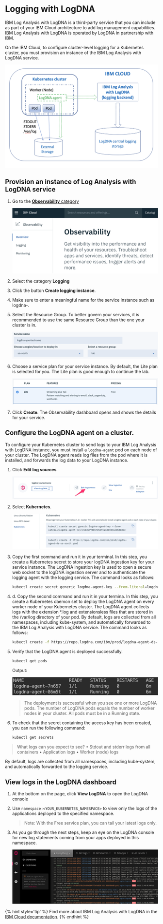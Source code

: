 # Logging with LogDNA

IBM Log Analysis with LogDNA is a third-party service that you can include as part of your IBM Cloud architecture to add log management capabilities. IBM Log Analysis with LogDNA is operated by LogDNA in partnership with IBM.

On the IBM Cloud, to configure cluster-level logging for a Kubernetes cluster, you must provision an instance of the IBM Log Analysis with LogDNA service.

![](./images/logdna-architecture.png)

## Provision an instance of Log Analysis with LogDNA service

1. Go to the [**Observability** category](https://cloud.ibm.com/observe)

    ![](./images/observe-landing.png)

1. Select the category **Logging**

1. Click the button **Create logging instance**.

1. Make sure to enter a meaningful name for the service instance such as logdna-<yourinitial>.

1. Select the Resource Group. To better govern your services, it is recommended to use the same Resource Group than the one your cluster is in.

    ![](./images/logging-creation.png)

1. Choose a service plan for your service instance. By default, the Lite plan is selected for you. The Lite plan is good enough to continue the lab.

    ![](./images/logging-plan.png)

1. Click **Create**. The Observability dashboard opens and shows the details for your service.

## Configure the LogDNA agent on a cluster.

To configure your Kubernetes cluster to send logs to your IBM Log Analysis with LogDNA instance, you must install a `logdna-agent` pod on each node of your cluster. The LogDNA agent reads log files from the pod where it is installed, and forwards the log data to your LogDNA instance.

1. Click **Edit log sources**

    ![](./images/logging-configure.png)

1. Select **Kubernetes**.

    ![](./images/logdna-agents.png)

1. Copy the first command and run it in your terminal. In this step, you create a Kubernetes secret to store your logDNA ingestion key for your service instance. The LogDNA ingestion key is used to open a secure web socket to the logDNA ingestion server and to authenticate the logging agent with the logging service. The command looks as follows:
    ```sh
    kubectl create secret generic logdna-agent-key --from-literal=logdna-agent-key=<logDNA_ingestion_key>
    ```

1.  d.	Copy the second command and run it in your termina. In this step, you create a Kubernetes daemon set to deploy the LogDNA agent on every worker node of your Kubernetes cluster. The LogDNA agent collects logs with the extension *.log and extensionsless files that are stored in the /var/log directory of your pod. By default, logs are collected from all namespaces, including kube-system, and automatically forwarded to the IBM Log Analysis with LogDNA service. The command looks as follows:
    ```sh
    kubectl create -f https://repo.logdna.com/ibm/prod/logdna-agent-ds-us-south.yaml
    ```

1. Verify that the LogDNA agent is deployed successfully.
    ```sh
    kubectl get pods
    ```
    Output:

    ![](./images/logdna-pods.png)

    > The deployment is successful when you see one or more LogDNA pods. The number of LogDNA pods equals the number of worker nodes in your cluster. All pods must be in a Running state.

1. To check that the secret containing the access key has been created, you can run the following command:
    ```sh
    kubectl get secrets
    ```

> What logs can you expect to see?
•	Stdout and stderr logs from all containers
•	Application logs
•	Worker (node) logs

By default, logs are collected from all namespaces, including kube-system, and automatically forwarded to the logging service.


## View logs in the LogDNA dashboard

1. At the bottom on the page, click **View LogDNA** to open the LogDNA console

1. Use `namespace:<YOUR_KUBERNETES_NAMESPACE>` to view only the logs of the applications deployed to the specified namespace.

    > Note: With the Free service plan, you can tail your latest logs only.

1. As you go through the next steps, keep an eye on the LogDNA console for new log statements coming from your apps deployed in this namespace.

    ![LogDNA dashboard](./images/logdna-console.png)

{% hint style='tip' %}
Find more about IBM Log Analysis with LogDNA in the [IBM Cloud documentation](https://cloud.ibm.com/docs/services/Log-Analysis-with-LogDNA/index.html#getting-started).
{% endhint %}